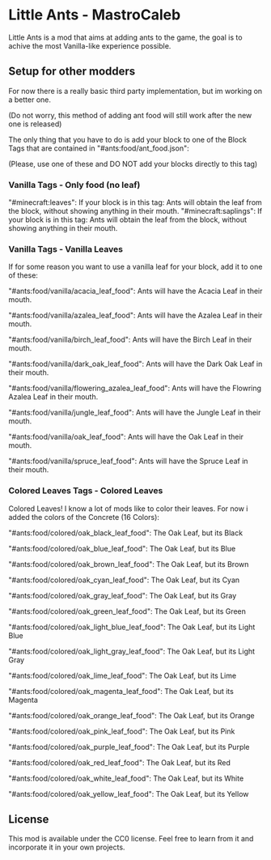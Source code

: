 # Little Ants - MastroCaleb

Little Ants is a mod that aims at adding ants to the game, the goal is to achive the most Vanilla-like experience possible.

## Setup for other modders

For now there is a really basic third party implementation, but im working on a better one.

(Do not worry, this method of adding ant food will still work after the new one is released)

The only thing that you have to do is add your block to one of the Block Tags that are contained in "#ants:food/ant_food.json":

(Please, use one of these and DO NOT add your blocks directly to this tag)

### Vanilla Tags - Only food (no leaf)

"#minecraft:leaves": If your block is in this tag: Ants will obtain the leaf from the block, without showing anything in their mouth.
"#minecraft:saplings": If your block is in this tag: Ants will obtain the leaf from the block, without showing anything in their mouth.

### Vanilla Tags - Vanilla Leaves

If for some reason you want to use a vanilla leaf for your block, add it to one of these:

"#ants:food/vanilla/acacia_leaf_food": Ants will have the Acacia Leaf in their mouth.

"#ants:food/vanilla/azalea_leaf_food": Ants will have the Azalea Leaf in their mouth.

"#ants:food/vanilla/birch_leaf_food": Ants will have the Birch Leaf in their mouth.

"#ants:food/vanilla/dark_oak_leaf_food": Ants will have the Dark Oak Leaf in their mouth.

"#ants:food/vanilla/flowering_azalea_leaf_food": Ants will have the Flowring Azalea Leaf in their mouth.

"#ants:food/vanilla/jungle_leaf_food": Ants will have the Jungle Leaf in their mouth.

"#ants:food/vanilla/oak_leaf_food": Ants will have the Oak Leaf in their mouth.

"#ants:food/vanilla/spruce_leaf_food": Ants will have the Spruce Leaf in their mouth.

### Colored Leaves Tags - Colored Leaves

Colored Leaves! I know a lot of mods like to color their leaves. For now i added the colors of the Concrete (16 Colors):

"#ants:food/colored/oak_black_leaf_food": The Oak Leaf, but its Black

"#ants:food/colored/oak_blue_leaf_food": The Oak Leaf, but its Blue

"#ants:food/colored/oak_brown_leaf_food": The Oak Leaf, but its Brown

"#ants:food/colored/oak_cyan_leaf_food": The Oak Leaf, but its Cyan

"#ants:food/colored/oak_gray_leaf_food": The Oak Leaf, but its Gray

"#ants:food/colored/oak_green_leaf_food": The Oak Leaf, but its Green

"#ants:food/colored/oak_light_blue_leaf_food": The Oak Leaf, but its Light Blue

"#ants:food/colored/oak_light_gray_leaf_food": The Oak Leaf, but its Light Gray

"#ants:food/colored/oak_lime_leaf_food": The Oak Leaf, but its Lime

"#ants:food/colored/oak_magenta_leaf_food": The Oak Leaf, but its Magenta

"#ants:food/colored/oak_orange_leaf_food": The Oak Leaf, but its Orange

"#ants:food/colored/oak_pink_leaf_food": The Oak Leaf, but its Pink

"#ants:food/colored/oak_purple_leaf_food": The Oak Leaf, but its Purple

"#ants:food/colored/oak_red_leaf_food": The Oak Leaf, but its Red

"#ants:food/colored/oak_white_leaf_food": The Oak Leaf, but its White

"#ants:food/colored/oak_yellow_leaf_food": The Oak Leaf, but its Yellow

## License

This mod is available under the CC0 license. Feel free to learn from it and incorporate it in your own projects.
